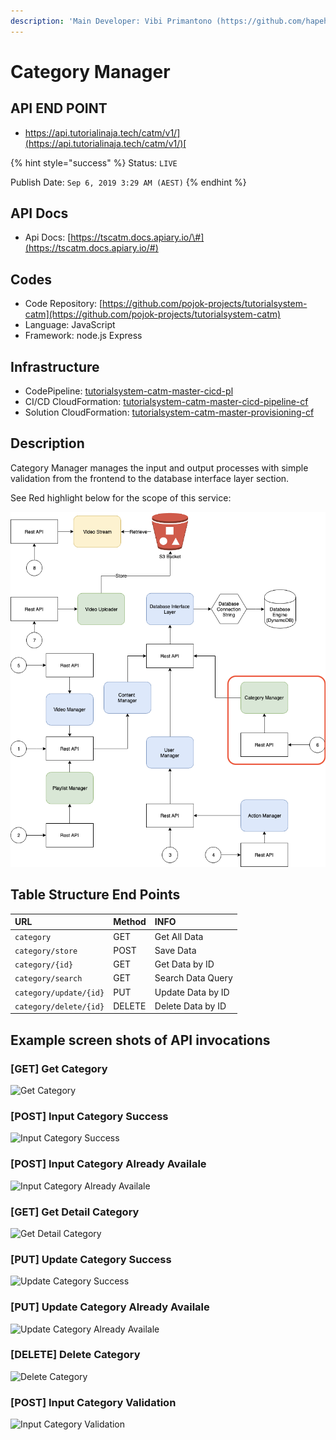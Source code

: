 ```yaml
---
description: 'Main Developer: Vibi Primantono (https://github.com/hapehatelo)'
---
```


# Category Manager

## API END POINT

* [https://api.tutorialinaja.tech/catm/v1/](https://api.tutorialinaja.tech/catm/v1/)[ ](https://api.tutorialinaja.tech/catm/v1/)

{% hint style="success" %}
Status: `LIVE`

Publish Date: `Sep 6, 2019 3:29 AM (AEST)`
{% endhint %}

## API Docs

* Api Docs: [https://tscatm.docs.apiary.io/\#](https://tscatm.docs.apiary.io/#)

## Codes

* Code Repository: [https://github.com/pojok-projects/tutorialsystem-catm](https://github.com/pojok-projects/tutorialsystem-catm)
* Language: JavaScript
* Framework: node.js Express 

## Infrastructure

* CodePipeline: [tutorialsystem-catm-master-cicd-pl](https://ap-southeast-1.console.aws.amazon.com/codesuite/codepipeline/pipelines/tutorialsystem-catm-master-cicd-pl/view?region=ap-southeast-1)
* CI/CD CloudFormation: [tutorialsystem-catm-master-cicd-pipeline-cf](https://ap-southeast-1.console.aws.amazon.com/cloudformation/home?region=ap-southeast-1#/stacks/stackinfo?filteringText=cat&filteringStatus=active&viewNested=true&hideStacks=false&stackId=arn%3Aaws%3Acloudformation%3Aap-southeast-1%3A706415835325%3Astack%2Ftutorialsystem-catm-master-cicd-pipeline-cf%2F3a174470-f2d5-11e9-851d-0ad08b3552b8)
* Solution CloudFormation: [tutorialsystem-catm-master-provisioning-cf](https://ap-southeast-1.console.aws.amazon.com/cloudformation/home?region=ap-southeast-1#/stacks/stackinfo?filteringText=cat&filteringStatus=active&viewNested=true&hideStacks=false&stackId=arn%3Aaws%3Acloudformation%3Aap-southeast-1%3A706415835325%3Astack%2Ftutorialsystem-catm-master-provisioning-cf%2F8caa2ef0-f2d5-11e9-b5e2-0a0613236510)

## Description

Category Manager manages the input and output processes with simple validation from the frontend to the database interface layer section.

See Red highlight below for the scope of this service:

![](../.gitbook/assets/image%20%2853%29.png)

## Table Structure End Points

| URL | Method | INFO |
| :--- | :--- | :--- |
| `category` | GET | Get All Data |
| `category/store` | POST | Save Data |
| `category/{id}` | GET | Get Data by ID |
| `category/search` | GET | Search Data Query |
| `category/update/{id}` | PUT | Update Data by ID |
| `category/delete/{id}` | DELETE | Delete Data by ID |

## Example screen shots of API invocations

### \[GET\] Get Category

![Get Category](https://raw.githubusercontent.com/pojok-projects/tutorialsystem-category-manager/master/images/01-get-category.png)

### \[POST\] Input Category Success

![Input Category Success](https://raw.githubusercontent.com/pojok-projects/tutorialsystem-category-manager/master/images/02-post-category-success.png)

### \[POST\] Input Category Already Availale

![Input Category Already Availale](https://raw.githubusercontent.com/pojok-projects/tutorialsystem-category-manager/master/images/03-post-category-already-available.png)

### \[GET\] Get Detail Category

![Get Detail Category](https://raw.githubusercontent.com/pojok-projects/tutorialsystem-category-manager/master/images/04-get-detail-category.png)

### \[PUT\] Update Category Success

![Update Category Success](https://raw.githubusercontent.com/pojok-projects/tutorialsystem-category-manager/master/images/06-put-update-category-success.png)

### \[PUT\] Update Category Already Availale

![Update Category Already Availale](https://raw.githubusercontent.com/pojok-projects/tutorialsystem-category-manager/master/images/07-put-update-category-already-availabe.png)

### \[DELETE\] Delete Category

![Delete Category](https://raw.githubusercontent.com/pojok-projects/tutorialsystem-category-manager/master/images/08-delete-category.png)

### \[POST\] Input Category Validation

![Input Category Validation](https://raw.githubusercontent.com/pojok-projects/tutorialsystem-category-manager/master/images/09-post-category-validation.png)

